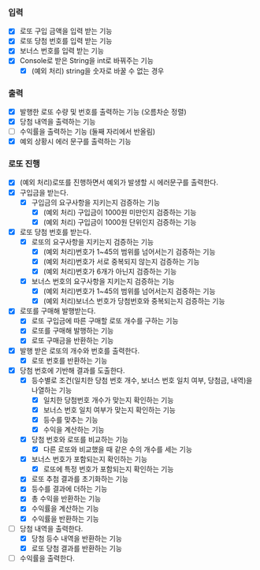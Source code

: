 ### 입력
- [X] 로또 구입 금액을 입력 받는 기능
- [X] 로또 당첨 번호를 입력 받는 기능
- [X] 보너스 번호를 입력 받는 기능
- [X] Console로 받은 String을 int로 바꿔주는 기능
    - [X] (예외 처리) string을 숫자로 바꿀 수 없는 경우

### 출력
- [X] 발행한 로또 수량 및 번호를 출력하는 기능 (오름차순 정렬)
- [X] 당첨 내역을 출력하는 기능
- [ ] 수익률을 출력하는 기능 (둘째 자리에서 반올림)
- [X] 예외 상황시 에러 문구를 출력하는 기능

### 로또 진행
- [X] (예외 처리)로또를 진행하면서 예외가 발생할 시 에러문구를 출력한다.
- [X] 구입금을 받는다. 
    - [X] 구입금의 요구사항을 지키는지 검증하는 기능
      - [X] (예외 처리) 구입금이 1000원 미만인지 검증하는 기능
      - [X] (예외 처리) 구입금이 1000원 단위인지 검증하는 기능
- [X] 로또 당첨 번호를 받는다. 
    - [X] 로또의 요구사항을 지키는지 검증하는 기능
        - [X] (예외 처리)번호가 1~45의 범위를 넘어서는기 검증하는 기능
        - [X] (예외 처리)번호가 서로 중복되지 않는지 검증하는 기능
        - [X] (예외 처리)번호가 6개가 아닌지 검증하는 기능
    - [X] 보너스 번호의 요구사항을 지키는지 검증하는 기능
        - [X] (예외 처리)번호가 1~45의 범위를 넘어서는지 검증하는 기능
        - [X] (예외 처리)보너스 번호가 당첨번호와 중복되는지 검증하는 기능
- [X] 로또를 구매해 발행받는다.
    - [X] 로또 구입금에 따른 구매할 로또 개수를 구하는 기능
    - [X] 로또를 구매해 발행하는 기능
    - [X] 로또 구매금을 반환하는 기능
- [X] 발행 받은 로또의 개수와 번호를 출력한다.
    - [X] 로또 번호를 반환하는 기능 
- [X] 당첨 번호에 기반해 결과를 도출한다.
    - [X] 등수별로 조건(일치한 당첨 번호 개수, 보너스 번호 일치 여부, 당첨금, 내역)을 나열하는 기능
      - [X] 일치한 당첨번호 개수가 맞는지 확인하는 기능
      - [X] 보너스 번호 일치 여부가 맞는지 확인하는 기능
      - [X] 등수를 맞추는 기능
      - [X] 수익을 계산하는 기능
    - [X] 당첨 번호와 로또를 비교하는 기능
        - [X] 다른 로또와 비교했을 때 같은 수의 개수를 세는 기능
    - [X] 보너스 번호가 포함되는지 확인하는 기능
        - [X] 로또에 특정 번호가 포함되는지 확인하는 기능
    - [X] 로또 추첨 결과를 초기화하는 기능
    - [X] 등수를 결과에 더하는 기능
    - [X] 총 수익을 반환하는 기능
    - [X] 수익률을 계산하는 기능
    - [X] 수익률을 반환하는 기능
- [ ] 당첨 내역을 출력한다.
    - [X] 당첨 등수 내역을 반환하는 기능
    - [X] 로또 당첨 결과를 반환하는 기능
- [ ] 수익률을 출력한다. 